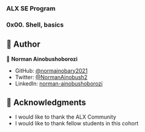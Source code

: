 ### ALX SE Program
### 0x00. Shell, basics

## 👥 Author <a name="authors"></a>

👤 **Norman Ainobushoborozi**

- GitHub: [@normainobary2021](https://github.com/normainobary2021)
- Twitter: [@NormanAinobush2](https://twitter.com/NormanAinobush2)
- LinkedIn: [norman-ainobushoborozi](https://www.linkedin.com/in/norman-ainobushoborozi/)

## 🙏 Acknowledgments <a name="acknowledgements"></a>

- I would like to thank the ALX Community
- I would like to thank fellow students in this cohort

